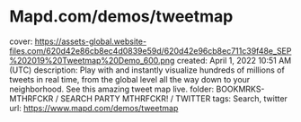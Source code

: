 # Mapd.com/demos/tweetmap

cover: https://assets-global.website-files.com/620d42e86cb8ec4d0839e59d/620d42e96cb8ec711c39f48e_SEP%202019%20Tweetmap%20Demo_600.png
created: April 1, 2022 10:51 AM (UTC)
description: Play with and instantly visualize hundreds of millions of tweets in real time, from the global level all the way down to your neighborhood. See this amazing tweet map live.
folder: BOOKMRKS-MTHRFCKR / SEARCH PARTY MTHRFCKR! / TWITTER
tags: Search, twitter
url: https://www.mapd.com/demos/tweetmap